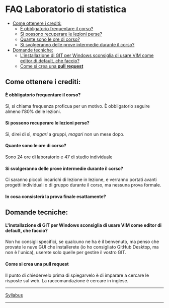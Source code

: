 FAQ Laboratorio di statistica
================

-   [Come ottenere i crediti:](#come-ottenere-i-crediti)
    -   [È obbligatorio frequentare il corso?](#è-obbligatorio-frequentare-il-corso)
    -   [Si possono recuperare le lezioni perse?](#si-possono-recuperare-le-lezioni-perse)
    -   [Quante sono le ore di corso?](#quante-sono-le-ore-di-corso)
    -   [Si svolgeranno delle prove intermedie durante il corso?](#si-svolgeranno-delle-prove-intermedie-durante-il-corso)
-   [Domande tecniche:](#domande-tecniche)
    -   [L'installazione di GIT per Windows sconsiglia di usare VIM come editor di default, che faccio?](#linstallazione-di-git-per-windows-sconsiglia-di-usare-vim-come-editor-di-default-che-faccio)
    -   [Come si crea una **pull request**](#come-si-crea-una-pull-request)

Come ottenere i crediti:
------------------------

#### È obbligatorio frequentare il corso?

Sì, si chiama frequenza proficua per un motivo. È obbligatorio seguire almeno l'80% delle lezioni.

#### Si possono recuperare le lezioni perse?

Sì, direi di sì, *magari* a gruppi, *magari* non un mese dopo.

#### Quante sono le ore di corso?

Sono 24 ore di laboratorio e 47 di studio individuale

#### Si svolgeranno delle prove intermedie durante il corso?

Ci saranno piccoli incarichi di lezione in lezione, e verranno portati avanti progetti individuali o di gruppo durante il corso, ma nessuna prova formale.

#### In cosa consisterà la prova finale esattamente?

Domande tecniche:
-----------------

#### L'installazione di GIT per Windows sconsiglia di usare VIM come editor di default, che faccio?

Non ho consigli specifici, se qualcuno ne ha è il benvenuto, ma penso che provate le nuve GUI che installerete (io ho consigliato GitHub Desktop, ma non è l'unica), userete solo quelle per gestire il vostro GIT.

#### Come si crea una **pull request**

Il punto di chiedervelo prima di spiegarvelo è di imparare a cercare le risposte sul web.
La raccomandazione è cercare in inglese.

------------------------------------------------------------------------

[Syllabus](../README.md)

------------------------------------------------------------------------
